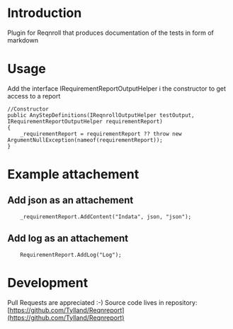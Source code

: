# Introduction 
 Plugin for Reqnroll that produces documentation of the tests in form of markdown

# Usage

Add the interface IRequirementReportOutputHelper i the constructor to get access to a report

```
//Constructor
public AnyStepDefinitions(IReqnrollOutputHelper testOutput, IRequirementReportOutputHelper requirementReport)
{
    _requirementReport = requirementReport ?? throw new ArgumentNullException(nameof(requirementReport));
}
```


# Example attachement
## Add json as an attachement
```
    _requirementReport.AddContent("Indata", json, "json");
```

## Add log as an attachement
```
    RequirementReport.AddLog("Log");
```

# Development
Pull Requests are appreciated :-)
Source code lives in repository: [https://github.com/Tylland/Reqnreport](https://github.com/Tylland/Reqnreport)
